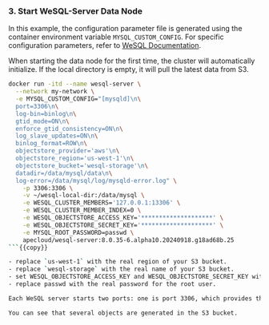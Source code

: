 ### 3. Start WeSQL-Server Data Node

In this example, the configuration parameter file is generated using the container environment variable `MYSQL_CUSTOM_CONFIG`. For specific configuration parameters, refer to [WeSQL Documentation](https://wesql.io/docs/usage/configuration).

When starting the data node for the first time, the cluster will automatically initialize. If the local directory is empty, it will pull the latest data from S3.

```bash
docker run -itd --name wesql-server \
  --network my-network \
  -e MYSQL_CUSTOM_CONFIG="[mysqld]\n\
  port=3306\n\
  log-bin=binlog\n\
  gtid_mode=ON\n\
  enforce_gtid_consistency=ON\n\
  log_slave_updates=ON\n\
  binlog_format=ROW\n\
  objectstore_provider='aws'\n\
  objectstore_region='us-west-1'\n\
  objectstore_bucket='wesql-storage'\n\
  datadir=/data/mysql/data\n\
  log-error=/data/mysql/log/mysqld-error.log" \
    -p 3306:3306 \
    -v ~/wesql-local-dir:/data/mysql \
    -e WESQL_CLUSTER_MEMBERS='127.0.0.1:13306' \
    -e WESQL_CLUSTER_MEMBER_INDEX=0 \
    -e WESQL_OBJECTSTORE_ACCESS_KEY='********************' \
    -e WESQL_OBJECTSTORE_SECRET_KEY='********************' \
    -e MYSQL_ROOT_PASSWORD=passwd \
    apecloud/wesql-server:8.0.35-6.alpha10.20240918.g18ad68b.25
```{{copy}}

- replace `us-west-1` with the real region of your S3 bucket.
- replace `wesql-storage` with the real name of your S3 bucket.
- set WESQL_OBJECTSTORE_ACCESS_KEY and WESQL_OBJECTSTORE_SECRET_KEY with your real AWS credentials.
- replace passwd with the real password for the root user.

Each WeSQL server starts two ports: one is port 3306, which provides the MySQL service, and the other is port 13306, which is used for Raft protocol communication between WeSQL servers.

You can see that several objects are generated in the S3 bucket.